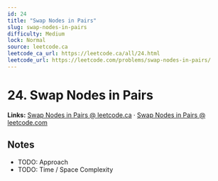 ```yaml
--- 
id: 24
title: "Swap Nodes in Pairs"
slug: swap-nodes-in-pairs
difficulty: Medium
lock: Normal
source: leetcode.ca
leetcode_ca_url: https://leetcode.ca/all/24.html
leetcode_url: https://leetcode.com/problems/swap-nodes-in-pairs/
---
```


# 24. Swap Nodes in Pairs

**Links:** [Swap Nodes in Pairs @ leetcode.ca](https://leetcode.ca/all/24.html) · [Swap Nodes in Pairs @ leetcode.com](https://leetcode.com/problems/swap-nodes-in-pairs/)

## Notes
- TODO: Approach
- TODO: Time / Space Complexity
